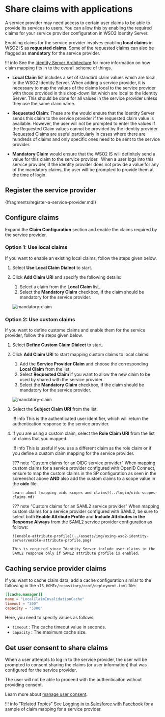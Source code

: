 # Share claims with applications

A service provider may need access to certain user claims to be able to provide its services to users. You can allow this by enabling the required claims for your service provider configuration in WSO2 Identity Server.

Enabling claims for the service provider involves enabling **local claims** in WSO2 IS as **requested claims**. Some of the requested claims can also be flagged as **mandatory** for the service provider.

!!! info
    See the [Identity Server Architecture](../../get-started/architecture) for more information on how claim mapping fits in to the overall scheme of things.

- **Local Claim** list includes a set of standard claim values which are local to the WSO2 Identity Server. When
adding a service provider, it is necessary to map the values of the claims local to the service provider with those
provided in this drop-down list which are local to the Identity Server. This should be done for all values in the
service provider unless they use the same claim name.

- **Requested Claim**: These are the would ensure that the Identity Server sends this claim to the service provider if the requested claim value is available. However, the user will not be prompted to enter the values if the Requested Claim values cannot be
provided by the identity provider. Requested Claims are useful particularly in cases where there are hundreds of claims and only specific ones need to
be sent to the service provider.

- **Mandatory Claim** would ensure that
the WSO2 IS will definitely send a value for this claim to
the service provider.  When a user logs into this service
provider, if the identity provider does not provide a value
for any of the mandatory claims, the user will be prompted
to provide them at the time of login.

## Register the service provider

{!fragments/register-a-service-provider.md!}

## Configure claims

Expand the **Claim Configuration** section and enable the claims required by the service provider.

### Option 1: Use local claims

If you want to enable an existing local claims, follow the steps given below.

1.  Select **Use Local Claim Dialect** to start.
2.  Click **Add Claim URI** and specify the following details:
    1. Select a claim from the **Local Claim** list. 
    2. Select the **Mandatory Claim** checkbox, if the claim should be mandatory for the service provider.

    ![mandatory-claim](../assets/img/using-wso2-identity-server/mandatory-claim.png)

### Option 2: Use custom claims

If you want to define custome claims and enable them for the service provider, follow the steps given below.

1.  Select **Define Custom Claim Dialect** to start.
2.  Click **Add Claim URI** to start mapping custom claims to local claims:
    1.  Add the **Service Provider Claim** and choose the corresponding **Local Claim** from the list. 
    2.  Select **Requested Claim** if you want to allow the new claim to be used by shared with the service provider.
    3.  Select the **Mandatory Claim** checkbox, if the claim should be mandatory for the service provider.

    ![mandatory-claim](../assets/img/using-wso2-identity-server/mandatory-claim.png)

3.  Select the **Subject Claim URI** from the list.

    !!! info 
        This is the authenticated user identifier, which will return the authentication response to the service provider.

4.  If you are using a custom claim, select the **Role Claim URI** from the list of claims that you mapped.

    !!! info
        This is useful if you use a different claim as the role claim or if you define a custom claim mapping for the service provider.
            
    ??? note "Custom claims for an OIDC service provider"
        When mapping custom claims for a service provider
        configured with OpenID Connect, ensure to map the custom
        claims in the SP configuration as seen in the screenshot
        above **AND** also add the custom claims to a scope value in
        the **oidc** file.

        Learn about [mapping oidc scopes and claims](../login/oidc-scopes-claims.md)

            
    ??? note "Custom claims for an SAML2 service provider"
        When mapping custom claims for a service provider configured with SAML2, be sure to select both **Enable Attribute Profile** and **Include Attributes in the Response Always** from the SAML2 service provider configuration as follows:
    
        ![enable-attribute-profile](../assets/img/using-wso2-identity-server/enable-attribute-profile.png)
    
        This is required since Identity Server include user claims in the SAML2 response only if SAML2 attribute profile is enabled.

## Caching service provider claims
If you want to cache claim data, add a cache configuration
similar to the following in the `<IS_HOME>/repository/conf/deployment.toml` file:

``` toml
[[cache.manager]]
name = "LocalClaimInvalidationCache"
timeout = "300"
capacity = "5000"
```

Here, you need to specify values as follows:

-   ` timeout ` : The cache timeout value in seconds.
-   ` capacity ` : The maximum cache size.

## Get user consent to share claims

When a user attempts to log in to the service provider, the user will be prompted to consent
sharing the claims (or user information) that was configured for the service provider.

The user will not be able to proceed with the authenticaiton without providing consent.

Learn more about [manage user consent](../consent-mgt/manage-user-consent).

!!! info "Related Topics"
    See [Logging in to Salesforce with Facebook](../../learn/logging-in-to-salesforce-with-facebook) for a sample of claim mapping for a service provider.